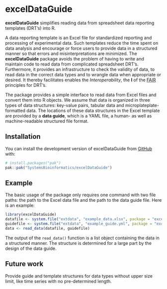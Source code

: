 
<!-- README.md is generated from README.Rmd. Please edit that file -->

# excelDataGuide

<!-- badges: start -->
<!-- badges: end -->

**excelDataGuide** simplifies reading data from spreadsheet data
reporting templates (DRT’s) into R.

A data reporting template is an Excel file for standardized reporting
and processing of experimental data. Such templates reduce the time
spent on data analysis and encourage or force users to provide data in a
structured manner so that errors and misinterpretations are minimized.
The **excelDataGuide** package avoids the problem of having to write and
maintain code to read data from complicated spreadsheet DRT’s.
Furthermore, it provides an infrastructure to check the validity of
data, to read data in the correct data types and to wrangle data when
appropriate or desired. It thereby facilitates enables the
*Interoperability*, the **I** of the
[FAIR](https://www.go-fair.org/fair-principles/) principles for DRT’s.

The package provides a simple interface to read data from Excel files
and convert them into R objects. We assume that data is organized in
three types of data structures: key-value pairs, tabular data and
microplateplate-formatted data. The locations of these data structures
in the Excel template are provided by a **data guide**, which is a YAML
file, a human- as well as machine-readable structured file format.

## Installation

You can install the development version of excelDataGuide from
[GitHub](https://github.com/) with:

``` r
# install.packages("pak")
pak::pak("SystemsBioinformatics/excelDataGuide")
```

## Example

The basic usage of the package only requires one command with two file
paths: the path to the Excel data file and the path to the data guide
file. Here is an example:

``` r
library(excelDataGuide)
datafile <- system.file("extdata", "example_data.xlsx", package = "excelDataGuide")
guidefile <- system.file("extdata", "example_guide.yml", package = "excelDataGuide")
data <- read_data(datafile, guidefile)
```

The output of the `read_data()` function is a list object containing the
data in a structured manner. The structure is determined for a large
part by the design of the data guide.

## Future work

Provide guide and template structures for data types without upper size
limit, like time series with no pre-determined length.
